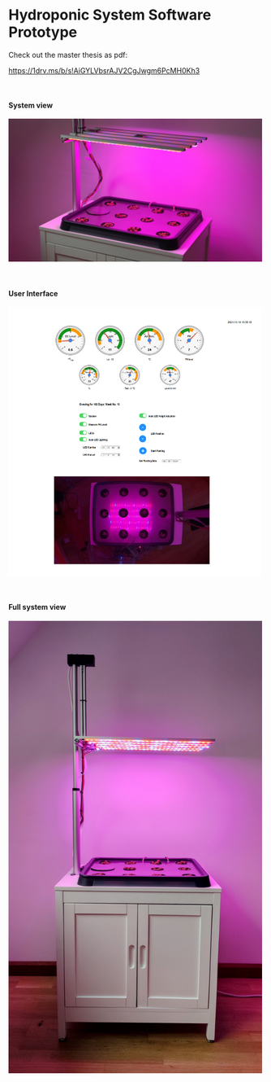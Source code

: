 
# Hydroponic System Software Prototype

Check out the master thesis as pdf:

https://1drv.ms/b/s!AiGYLVbsrAJV2CgJwgm6PcMH0Kh3

<br>

#### System view

<a href="url"><img src="/images/image117.jpeg"  width="500" ></a>

<br>

#### User Interface

<a href="url"><img src="/images/ui2.png "  width="500" ></a>

<br>

#### Full system view

<a href="url"><img src="/images/IMG_20211227_130426~2.jpg"  width="500" ></a>










